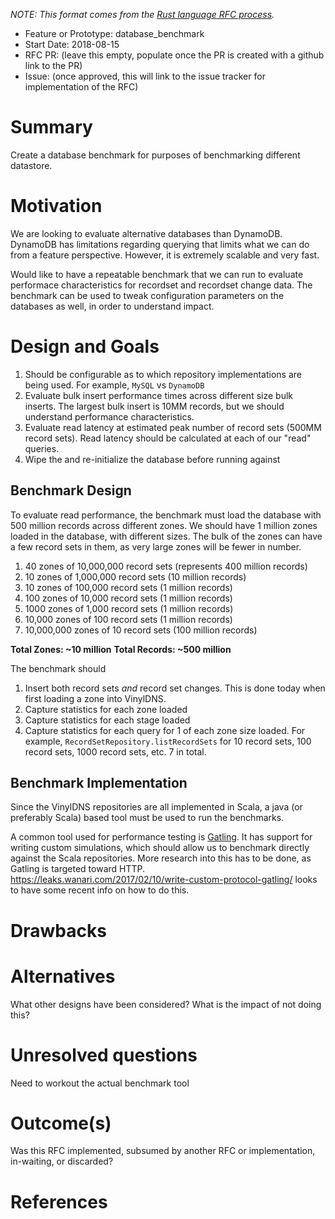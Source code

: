 _NOTE: This format comes from the
[Rust language RFC process](https://github.com/rust-lang/rfcs)._

- Feature or Prototype: database_benchmark
- Start Date: 2018-08-15
- RFC PR: (leave this empty, populate once the PR is created with a github link to the PR)
- Issue: (once approved, this will link to the issue tracker for implementation of the RFC)

# Summary
[summary]: #summary

Create a database benchmark for purposes of benchmarking different datastore.

# Motivation
[motivation]: #motivation

We are looking to evaluate alternative databases than DynamoDB.  DynamoDB has limitations regarding querying that limits what we can do from a feature perspective.  However, it is extremely scalable and very fast.

Would like to have a repeatable benchmark that we can run to evaluate performace characteristics for recordset and recordset change data.  The benchmark can be used to tweak configuration parameters on the databases as well, in order to understand impact.

# Design and Goals
[design]: #design-and-goals

1. Should be configurable as to which repository implementations are being used.  For example, `MySQL` vs `DynamoDB`
1. Evaluate bulk insert performance times across different size bulk inserts.  The largest bulk insert is 10MM records, but we should understand performance characteristics.
1. Evaluate read latency at estimated peak number of record sets (500MM record sets).  Read latency should be calculated at each of our "read" queries.
1. Wipe the and re-initialize the database before running against 

## Benchmark Design
[benchmark-design]: #benchmark-design
To evaluate read performance, the benchmark must load the database with 500 million records across different zones.  We should have 1 million zones loaded in the database, with different sizes.  The bulk of the zones can have a few record sets in them, as very large zones will be fewer in number.

1. 40 zones of 10,000,000 record sets (represents 400 million records)
1. 10 zones of 1,000,000 record sets (10 million records)
1. 10 zones of 100,000 record sets (1 million records)
1. 100 zones of 10,000 record sets (1 million records)
1. 1000 zones of 1,000 record sets (1 million records)
1. 10,000 zones of 100 record sets (1 million records)
1. 10,000,000 zones of 10 record sets (100 million records)

**Total Zones: ~10 million**
**Total Records: ~500 million**

The benchmark should

1. Insert both record sets _and_ record set changes.  This is done today when first loading a zone into VinylDNS.
1. Capture statistics for each zone loaded
1. Capture statistics for each stage loaded
1. Capture statistics for each query for 1 of each zone size loaded.  For example, `RecordSetRepository.listRecordSets` for 10 record sets, 100 record sets, 1000 record sets, etc. 7 in total.

## Benchmark Implementation
Since the VinylDNS repositories are all implemented in Scala, a java (or preferably Scala) based tool must be used to run the benchmarks.

A common tool used for performance testing is [Gatling](https://gatling.io/).  It has support for writing custom simulations, which should allow us to benchmark directly against the Scala repositories.  More research into this has to be done, as Gatling is targeted toward HTTP.  https://leaks.wanari.com/2017/02/10/write-custom-protocol-gatling/ looks to have some recent info on how to do this.

# Drawbacks
[drawbacks]: #drawbacks

# Alternatives
[alternatives]: #alternatives

What other designs have been considered? What is the impact of not doing this?

# Unresolved questions
[unresolved]: #unresolved-questions

Need to workout the actual benchmark tool

# Outcome(s)
[outcome]: #outcome

Was this RFC implemented, subsumed by another RFC or implementation, in-waiting,
or discarded?

# References
[references]: #references
